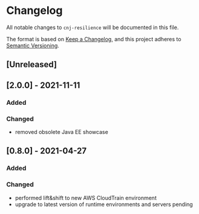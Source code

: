# Changelog
All notable changes to `cnj-resilience` will be documented in this file.

The format is based on [Keep a Changelog](https://keepachangelog.com/en/1.0.0/),
and this project adheres to [Semantic Versioning](https://semver.org/spec/v2.0.0.html).

## [Unreleased]

## [2.0.0] - 2021-11-11
### Added
### Changed
- removed obsolete Java EE showcase

## [0.8.0] - 2021-04-27
### Added
### Changed
- performed lift&shift to new AWS CloudTrain environment
- upgrade to latest version of runtime environments and servers pending
